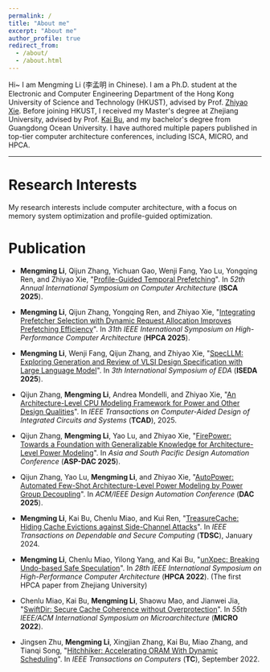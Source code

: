 ```yaml
---
permalink: /
title: "About me"
excerpt: "About me"
author_profile: true
redirect_from: 
  - /about/
  - /about.html
---
```


Hi~ I am Mengming Li (李孟明 in Chinese). I am a Ph.D. student at the Electronic and Computer Engineering Department of the Hong Kong University of Science and Technology (HKUST), advised by Prof. [Zhiyao Xie](https://zhiyaoxie.com/). Before joining HKUST, I received my Master's degree at Zhejiang University, advised by Prof. [Kai Bu](https://list.zju.edu.cn/kaibu/), and my bachelor's degree from Guangdong Ocean University. I have authored multiple papers published in top-tier computer architecture conferences, including ISCA, MICRO, and HPCA.

---
# Research Interests

My research interests include computer architecture, with a focus on memory system optimization and profile-guided optimization.

# Publication

 * **Mengming Li**, Qijun Zhang, Yichuan Gao, Wenji Fang, Yao Lu, Yongqing Ren, and Zhiyao Xie, &quot;[Profile-Guided Temporal Prefetching](/files/Prophet.pdf)&quot;. In *52th Annual International Symposium on Computer Architecture* (**ISCA 2025**).

 * **Mengming Li**, Qijun Zhang, Yongqing Ren, and Zhiyao Xie, &quot;[Integrating Prefetcher Selection with Dynamic Request Allocation Improves Prefetching Efficiency](/files/Alecto.pdf)&quot;. In *31th IEEE International Symposium on High-Performance Computer Architecture* (**HPCA 2025**).

 * **Mengming Li**, Wenji Fang, Qijun Zhang, and Zhiyao Xie, &quot;[SpecLLM: Exploring Generation and Review of VLSI Design Specification with Large Language Model]()&quot;. In *3th International Symposium of EDA* (**ISEDA 2025**).

 * Qijun Zhang, **Mengming Li**, Andrea Mondelli, and Zhiyao Xie, &quot;[An Architecture-Level CPU Modeling Framework for Power and Other Design Qualities]()&quot;. In *IEEE Transactions on Computer-Aided Design of Integrated Circuits and Systems* (**TCAD**), 2025.

 * Qijun Zhang, **Mengming Li**, Yao Lu, and Zhiyao Xie, &quot;[FirePower: Towards a Foundation with Generalizable Knowledge for Architecture-Level Power Modeling]()&quot;. In *Asia and South Pacific Design Automation Conference* (**ASP-DAC 2025**).

 * Qijun Zhang, Yao Lu, **Mengming Li**, and Zhiyao Xie, &quot;[AutoPower: Automated Few-Shot Architecture-Level Power Modeling by Power Group Decoupling]()&quot;. In *ACM/IEEE Design Automation Conference* (**DAC 2025**).
   
 * **Mengming Li**, Kai Bu, Chenlu Miao, and Kui Ren, &quot;[TreasureCache: Hiding Cache Evictions against Side-Channel Attacks](/files/TreasureCache.pdf)&quot;. In *IEEE Transactions on Dependable and Secure Computing* (**TDSC**), January 2024.

 * **Mengming Li**, Chenlu Miao, Yilong Yang, and Kai Bu, &quot;[unXpec: Breaking Undo-based Safe Speculation](/files/unXpec.pdf)&quot;. In *28th IEEE International Symposium on High-Performance Computer Architecture* (**HPCA 2022**). (The first HPCA paper from Zhejiang University)

 * Chenlu Miao, Kai Bu, **Mengming Li**, Shaowu Mao, and Jianwei Jia, &quot;[SwiftDir: Secure Cache Coherence without Overprotection]()&quot;. In *55th IEEE/ACM International Symposium on Microarchitecture* (**MICRO 2022**).

 * Jingsen Zhu, **Mengming Li**, Xingjian Zhang, Kai Bu, Miao Zhang, and Tianqi Song, &quot;[Hitchhiker: Accelerating ORAM With Dynamic Scheduling]()&quot;. In *IEEE Transactions on Computers* (**TC**), September 2022.

 

